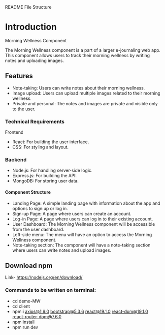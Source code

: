 README File Structure

# Introduction

Morning Wellness Component

The Morning Wellness component is a part of a larger e-journaling web app. This component allows users to track their morning wellness by writing notes and uploading images.

## Features

- Note-taking: Users can write notes about their morning wellness.
- Image upload: Users can upload multiple images related to their morning wellness.
- Private and personal: The notes and images are private and visible only to the user.

### Technical Requirements

Frontend

- React: For building the user interface.
- CSS: For styling and layout.

### Backend

- Node.js: For handling server-side logic.
- Express.js: For building the API.
- MongoDB: For storing user data.

#### Component Structure

- Landing Page: A simple landing page with information about the app and options to sign up or log in.
- Sign-up Page: A page where users can create an account.
- Log-in Page: A page where users can log in to their existing account.
- User Dashboard: The Morning Wellness component will be accessible from the user dashboard.
- Left-side menu: The menu will have an option to access the Morning Wellness component.
- Note-taking section: The component will have a note-taking section where users can write notes and upload images.

## Download npm
Link- https://nodejs.org/en/download/

### Commands to be written on terminal:

- cd demo-MW
- cd client
- npm i axios@1.9.0 bootstrap@5.3.6 react@19.1.0 react-dom@19.1.0 react-router-dom@7.6.0
- npm install
- npm run dev
